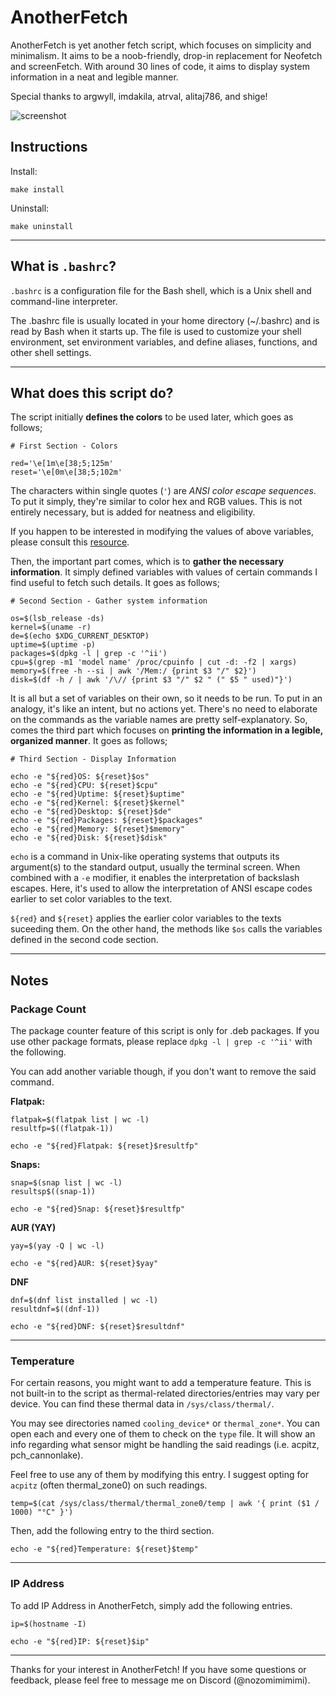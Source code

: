 # AnotherFetch

AnotherFetch is yet another fetch script, which focuses on simplicity and minimalism. It aims to be a noob-friendly, drop-in replacement for Neofetch and screenFetch. With around 30 lines of code, it aims to display system information in a neat and legible manner. 

Special thanks to argwyll, imdakila, atrval, alitaj786, and shige!

![screenshot](anotherfetch.png)

## Instructions

Install:

`make install`

Uninstall:

`make uninstall`

---

## What is `.bashrc`?

`.bashrc` is a configuration file for the Bash shell, which is a Unix shell and command-line interpreter. 

The .bashrc file is usually located in your home directory (~/.bashrc) and is read by Bash when it starts up. The file is used to customize your shell environment, set environment variables, and define aliases, functions, and other shell settings.

---

## What does this script do?

The script initially **defines the colors** to be used later, which goes as follows;

```
# First Section - Colors

red='\e[1m\e[38;5;125m'
reset='\e[0m\e[38;5;102m'
```

The characters within single quotes (`'`) are *ANSI color escape sequences*. To put it simply, they're similar to color hex and RGB values. This is not entirely necessary, but is added for neatness and eligibility.

If you happen to be interested in modifying the values of above variables, please consult this [resource](https://stackoverflow.com/questions/4842424/list-of-ansi-color-escape-sequences).

Then, the important part comes, which is to **gather the necessary information**. It simply defined variables with values of certain commands I find useful to fetch such details. It goes as follows;

```
# Second Section - Gather system information

os=$(lsb_release -ds)
kernel=$(uname -r)
de=$(echo $XDG_CURRENT_DESKTOP)
uptime=$(uptime -p)
packages=$(dpkg -l | grep -c '^ii')
cpu=$(grep -m1 'model name' /proc/cpuinfo | cut -d: -f2 | xargs)
memory=$(free -h --si | awk '/Mem:/ {print $3 "/" $2}')
disk=$(df -h / | awk '/\// {print $3 "/" $2 " (" $5 " used)"}')
```

It is all but a set of variables on their own, so it needs to be run. To put in an analogy, it's like an intent, but no actions yet. There's no need to elaborate on the commands as the variable names are pretty self-explanatory. So, comes the third part which focuses on **printing the information in a legible, organized manner**. It goes as follows;

```
# Third Section - Display Information

echo -e "${red}OS: ${reset}$os"
echo -e "${red}CPU: ${reset}$cpu"
echo -e "${red}Uptime: ${reset}$uptime"
echo -e "${red}Kernel: ${reset}$kernel"
echo -e "${red}Desktop: ${reset}$de"
echo -e "${red}Packages: ${reset}$packages"
echo -e "${red}Memory: ${reset}$memory"
echo -e "${red}Disk: ${reset}$disk"
```

`echo` is a command in Unix-like operating systems that outputs its argument(s) to the standard output, usually the terminal screen. When combined with a `-e` modifier, it enables the interpretation of backslash escapes. Here, it's used to allow the interpretation of ANSI escape codes earlier to set color variables to the text.

`${red}` and `${reset}` applies the earlier color variables to the texts suceeding them. On the other hand, the methods like `$os` calls the variables defined in the second code section.

---

## Notes

### Package Count

The package counter feature of this script is only for .deb packages. If you use other package formats, please replace `dpkg -l | grep -c '^ii'` with the following. 

You can add another variable though, if you don't want to remove the said command.

**Flatpak:**

```
flatpak=$(flatpak list | wc -l)
resultfp=$((flatpak-1))

echo -e "${red}Flatpak: ${reset}$resultfp"
```

**Snaps:**

```
snap=$(snap list | wc -l)
resultsp$((snap-1))

echo -e "${red}Snap: ${reset}$resultfp"
```

**AUR (YAY)**

```
yay=$(yay -Q | wc -l)

echo -e "${red}AUR: ${reset}$yay"
```

**DNF**

```
dnf=$(dnf list installed | wc -l)
resultdnf=$((dnf-1))

echo -e "${red}DNF: ${reset}$resultdnf"
```

---

### Temperature

For certain reasons, you might want to add a temperature feature. This is not built-in to the script as thermal-related directories/entries may vary per device. You can find these thermal data in `/sys/class/thermal/`.

You may see directories named `cooling_device*` or `thermal_zone*`. You can open each and every one of them to check on the `type` file. It will show an info regarding what sensor might be handling the said readings (i.e. acpitz, pch_cannonlake).

Feel free to use any of them by modifying this entry. I suggest opting for `acpitz` (often thermal_zone0) on such readings.

```
temp=$(cat /sys/class/thermal/thermal_zone0/temp | awk '{ print ($1 / 1000) "°C" }')
```

Then, add the following entry to the third section.

```
echo -e "${red}Temperature: ${reset}$temp"
```

---

### IP Address

To add IP Address in AnotherFetch, simply add the following entries.

```
ip=$(hostname -I)

echo -e "${red}IP: ${reset}$ip"
```

---

Thanks for your interest in AnotherFetch! If you have some questions or feedback, please feel free to message me on Discord (@nozomimimimi).

